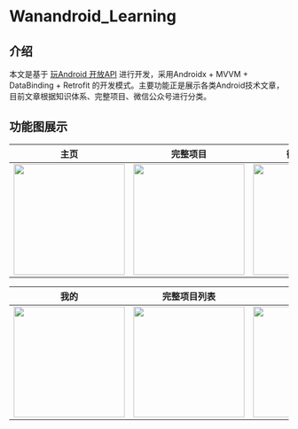 # Wanandroid_Learning

## 介绍
本文是基于 [玩Android 开放API](https://www.wanandroid.com/blog/show/2) 进行开发，采用Androidx + MVVM + DataBinding + Retrofit 的开发模式。主要功能正是展示各类Android技术文章，目前文章根据知识体系、完整项目、微信公众号进行分类。

## 功能图展示

| 主页  | 完整项目  |  微信公众号  | 知识体系  |
|------------|-------------| -------------| -------------|
|  <img src="https://github.com/JereChen11/Wanandroid_Learning/raw/master/readmeImage/主页.png" width="200"> |  <img src="https://github.com/JereChen11/Wanandroid_Learning/raw/master/readmeImage/完整项目.png" width="200"> |  <img src="https://github.com/JereChen11/Wanandroid_Learning/raw/master/readmeImage/微信公众号.png" width="200"> |  <img src="https://github.com/JereChen11/Wanandroid_Learning/raw/master/readmeImage/知识体系.png" width="200"> |

| 我的  | 完整项目列表  | 文章  | 导航栏  | 
|------------|-------------| -------------|-------------|
|  <img src="https://github.com/JereChen11/Wanandroid_Learning/raw/master/readmeImage/我的.png" width="200"> |  <img src="https://github.com/JereChen11/Wanandroid_Learning/raw/master/readmeImage/完整项目列表.png" width="200"> |  <img src="https://github.com/JereChen11/Wanandroid_Learning/raw/master/readmeImage/文章.png" width="200"> |  <img src="https://github.com/JereChen11/Wanandroid_Learning/raw/master/readmeImage/navigationBar.png" width="200"> |
